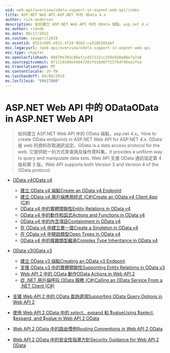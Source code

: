 ```yaml
---
uid: web-api/overview/odata-support-in-aspnet-web-api/index
title: ASP.NET Web API-ASP.NET 中的 OData 4.x
author: rick-anderson
description: 如何建立 ASP.NET Web API 中的 OData 端點，asp.net 4.x
ms.author: riande
ms.date: 08/17/2012
ms.custom: seoapril2019
ms.assetid: 9151c605-e911-4f24-95b5-ca310b105abf
msc.legacyurl: /web-api/overview/odata-support-in-aspnet-web-api
msc.type: chapter
ms.openlocfilehash: 08870e703c88afccd57232cc259e928a08e7a7a6
ms.sourcegitcommit: 0f1119340e4464720cfd16d0ff15764746ea1fea
ms.translationtype: MT
ms.contentlocale: zh-TW
ms.lasthandoff: 04/09/2019
ms.locfileid: "59417880"
---
```

# <a name="odata-in-aspnet-web-api"></a><span data-ttu-id="8d487-103">ASP.NET Web API 中的 OData</span><span class="sxs-lookup"><span data-stu-id="8d487-103">OData in ASP.NET Web API</span></span>

> <span data-ttu-id="8d487-104">如何建立 ASP.NET Web API 中的 OData 端點，asp.net 4.x。</span><span class="sxs-lookup"><span data-stu-id="8d487-104">How to create OData endpoints in ASP.NET Web API for ASP.NET 4.x.</span></span> <span data-ttu-id="8d487-105">OData 是 web 的資料存取通訊協定。</span><span class="sxs-lookup"><span data-stu-id="8d487-105">OData is a data access protocol for the web.</span></span> <span data-ttu-id="8d487-106">它提供統一的方式來查詢及操作資料集。</span><span class="sxs-lookup"><span data-stu-id="8d487-106">It provides a uniform way to query and manipulate data sets.</span></span> <span data-ttu-id="8d487-107">Web API 支援 OData 通訊協定第 4 版和第 3 版。</span><span class="sxs-lookup"><span data-stu-id="8d487-107">Web API supports both Version 3 and Version 4 of the OData protocol.</span></span>


- [<span data-ttu-id="8d487-108">OData v4</span><span class="sxs-lookup"><span data-stu-id="8d487-108">OData v4</span></span>](odata-v4/index.md)

    - [<span data-ttu-id="8d487-109">建立 OData v4 端點</span><span class="sxs-lookup"><span data-stu-id="8d487-109">Create an OData v4 Endpoint</span></span>](odata-v4/create-an-odata-v4-endpoint.md)
    - [<span data-ttu-id="8d487-110">建立 OData v4 用戶端應用程式 (C#)</span><span class="sxs-lookup"><span data-stu-id="8d487-110">Create an OData v4 Client App (C#)</span></span>](odata-v4/create-an-odata-v4-client-app.md)
    - [<span data-ttu-id="8d487-111">OData v4 中的實體關聯性</span><span class="sxs-lookup"><span data-stu-id="8d487-111">Entity Relations in OData v4</span></span>](odata-v4/entity-relations-in-odata-v4.md)
    - [<span data-ttu-id="8d487-112">OData v4 中的動作和函式</span><span class="sxs-lookup"><span data-stu-id="8d487-112">Actions and Functions in OData v4</span></span>](odata-v4/odata-actions-and-functions.md)
    - [<span data-ttu-id="8d487-113">OData v4 中的內含項目</span><span class="sxs-lookup"><span data-stu-id="8d487-113">Containment in OData v4</span></span>](odata-v4/odata-containment-in-web-api-22.md)
    - [<span data-ttu-id="8d487-114">在 OData v4 中建立單一值</span><span class="sxs-lookup"><span data-stu-id="8d487-114">Create a Singleton in OData v4</span></span>](odata-v4/using-a-singleton-in-an-odata-endpoint-in-web-api-22.md)
    - [<span data-ttu-id="8d487-115">在 OData v4 中開啟類型</span><span class="sxs-lookup"><span data-stu-id="8d487-115">Open Types in OData v4</span></span>](odata-v4/use-open-types-in-odata-v4.md)
    - [<span data-ttu-id="8d487-116">OData v4 中的複雜類型繼承</span><span class="sxs-lookup"><span data-stu-id="8d487-116">Complex Type Inheritance in OData v4</span></span>](odata-v4/complex-type-inheritance-in-odata-v4.md)
- [<span data-ttu-id="8d487-117">OData v3</span><span class="sxs-lookup"><span data-stu-id="8d487-117">OData v3</span></span>](odata-v3/index.md)

    - [<span data-ttu-id="8d487-118">建立 OData v3 端點</span><span class="sxs-lookup"><span data-stu-id="8d487-118">Creating an OData v3 Endpoint</span></span>](odata-v3/creating-an-odata-endpoint.md)
    - [<span data-ttu-id="8d487-119">支援 OData v3 中的實體關聯性</span><span class="sxs-lookup"><span data-stu-id="8d487-119">Supporting Entity Relations in OData v3</span></span>](odata-v3/working-with-entity-relations.md)
    - [<span data-ttu-id="8d487-120">Web API 2 中的 OData 動作</span><span class="sxs-lookup"><span data-stu-id="8d487-120">OData Actions in Web API 2</span></span>](odata-v3/odata-actions.md)
    - [<span data-ttu-id="8d487-121">從 .NET 用戶端呼叫 OData 服務 (C#)</span><span class="sxs-lookup"><span data-stu-id="8d487-121">Calling an OData Service From a .NET Client (C#)</span></span>](odata-v3/calling-an-odata-service-from-a-net-client.md)
- [<span data-ttu-id="8d487-122">支援 Web API 2 中的 OData 查詢選項</span><span class="sxs-lookup"><span data-stu-id="8d487-122">Supporting OData Query Options in Web API 2</span></span>](supporting-odata-query-options.md)
- [<span data-ttu-id="8d487-123">使用 Web API 2 OData 中的 $select、$expand 和 $value</span><span class="sxs-lookup"><span data-stu-id="8d487-123">Using $select, $expand, and $value in Web API 2 OData</span></span>](using-select-expand-and-value.md)
- [<span data-ttu-id="8d487-124">Web API 2 OData 中的路由慣例</span><span class="sxs-lookup"><span data-stu-id="8d487-124">Routing Conventions in Web API 2 OData</span></span>](odata-routing-conventions.md)
- [<span data-ttu-id="8d487-125">Web API 2 OData 中的安全性指導方針</span><span class="sxs-lookup"><span data-stu-id="8d487-125">Security Guidance for Web API 2 OData</span></span>](odata-security-guidance.md)
